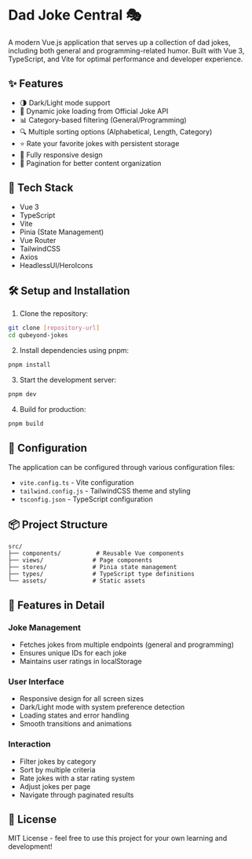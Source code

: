 # Dad Joke Central 🎭

A modern Vue.js application that serves up a collection of dad jokes, including both general and programming-related humor. Built with Vue 3, TypeScript, and Vite for optimal performance and developer experience.

## ✨ Features

- 🌗 Dark/Light mode support
- 🔄 Dynamic joke loading from Official Joke API
- 📊 Category-based filtering (General/Programming)
- 🔍 Multiple sorting options (Alphabetical, Length, Category)
- ⭐ Rate your favorite jokes with persistent storage
- 📱 Fully responsive design
- 📄 Pagination for better content organization

## 🚀 Tech Stack

- Vue 3
- TypeScript
- Vite
- Pinia (State Management)
- Vue Router
- TailwindCSS
- Axios
- HeadlessUI/HeroIcons

## 🛠️ Setup and Installation

1. Clone the repository:
```bash
git clone [repository-url]
cd qubeyond-jokes
```

2. Install dependencies using pnpm:
```bash
pnpm install
```

3. Start the development server:
```bash
pnpm dev
```

4. Build for production:
```bash
pnpm build
```

## 🔧 Configuration

The application can be configured through various configuration files:

- `vite.config.ts` - Vite configuration
- `tailwind.config.js` - TailwindCSS theme and styling
- `tsconfig.json` - TypeScript configuration

## 📦 Project Structure

```
src/
├── components/          # Reusable Vue components
├── views/              # Page components
├── stores/             # Pinia state management
├── types/              # TypeScript type definitions
└── assets/             # Static assets
```

## 🌟 Features in Detail

### Joke Management
- Fetches jokes from multiple endpoints (general and programming)
- Ensures unique IDs for each joke
- Maintains user ratings in localStorage

### User Interface
- Responsive design for all screen sizes
- Dark/Light mode with system preference detection
- Loading states and error handling
- Smooth transitions and animations

### Interaction
- Filter jokes by category
- Sort by multiple criteria
- Rate jokes with a star rating system
- Adjust jokes per page
- Navigate through paginated results

## 📝 License

MIT License - feel free to use this project for your own learning and development!
